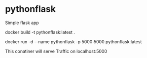 # pythonflask
Simple flask app

docker build -t pythonflask:latest .

docker run -d --name pythonflask -p 5000:5000 pythonflask:latest


This conatiner will serve Traffic on localhost:5000

